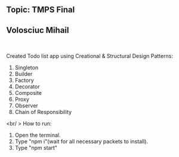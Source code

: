 ## Topic: TMPS Final

## Volosciuc Mihail

<br />

Created Todo list app using Creational & Structural Design Patterns:

1. Singleton
2. Builder
3. Factory
4. Decorator
5. Composite
6. Proxy
7. Observer
8. Chain of Responsibility

<br/ >
How to run:
1. Open the terminal.
2. Type "npm i"(wait for all necessary packets to install).
3. Type "npm start"
